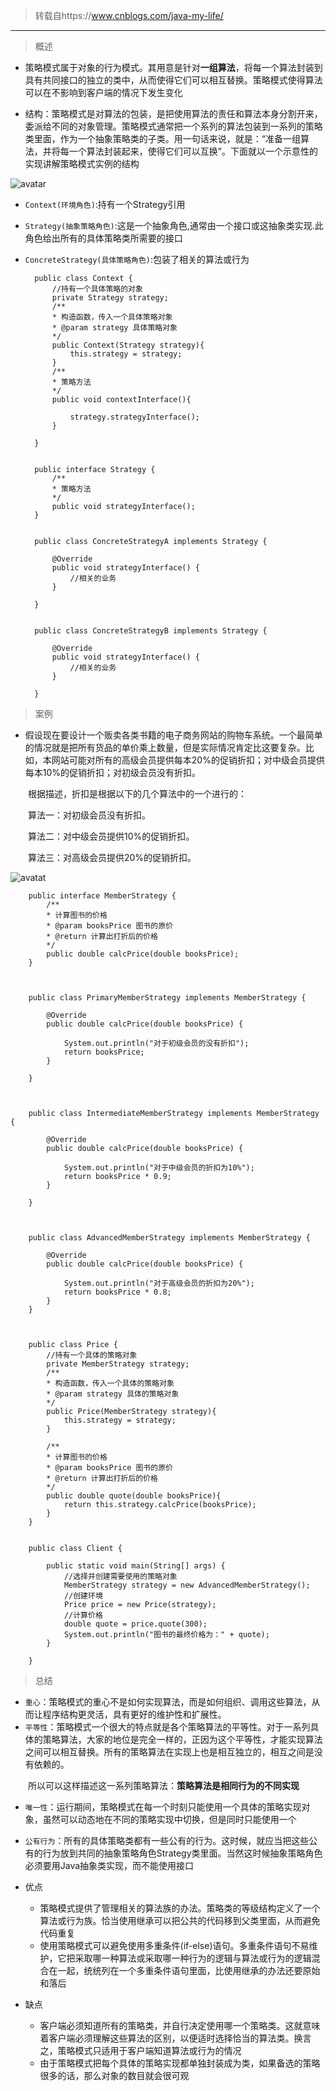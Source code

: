 
> 转载自https://www.cnblogs.com/java-my-life/

---------------------------------------------

> 概述

- 策略模式属于对象的行为模式。其用意是针对**一组算法**，将每一个算法封装到具有共同接口的独立的类中，从而使得它们可以相互替换。策略模式使得算法可以在不影响到客户端的情况下发生变化

- 结构：策略模式是对算法的包装，是把使用算法的责任和算法本身分割开来，委派给不同的对象管理。策略模式通常把一个系列的算法包装到一系列的策略类里面，作为一个抽象策略类的子类。用一句话来说，就是：“准备一组算法，并将每一个算法封装起来，使得它们可以互换”。下面就以一个示意性的实现讲解策略模式实例的结构

![avatar](https://cdn.jsdelivr.net/gh/facedamon/MarkDownPhotos@master/Design-Patterns/Behavior-Type/strategy/架构图.png)

- `Context(环境角色)`:持有一个Strategy引用
- `Strategy(抽象策略角色)`:这是一个抽象角色,通常由一个接口或这抽象类实现.此角色给出所有的具体策略类所需要的接口
- `ConcreteStrategy(具体策略角色)`:包装了相关的算法或行为


        public class Context {
            //持有一个具体策略的对象
            private Strategy strategy;
            /**
            * 构造函数，传入一个具体策略对象
            * @param strategy 具体策略对象
            */
            public Context(Strategy strategy){
                this.strategy = strategy;
            }
            /**
            * 策略方法
            */
            public void contextInterface(){
                
                strategy.strategyInterface();
            }
            
        }


        public interface Strategy {
            /**
            * 策略方法
            */
            public void strategyInterface();
        }


        public class ConcreteStrategyA implements Strategy {

            @Override
            public void strategyInterface() {
                //相关的业务
            }

        }


        public class ConcreteStrategyB implements Strategy {

            @Override
            public void strategyInterface() {
                //相关的业务
            }

        }


> 案例

- 假设现在要设计一个贩卖各类书籍的电子商务网站的购物车系统。一个最简单的情况就是把所有货品的单价乘上数量，但是实际情况肯定比这要复杂。比如，本网站可能对所有的高级会员提供每本20%的促销折扣；对中级会员提供每本10%的促销折扣；对初级会员没有折扣。

　　根据描述，折扣是根据以下的几个算法中的一个进行的：

　　算法一：对初级会员没有折扣。

　　算法二：对中级会员提供10%的促销折扣。

　　算法三：对高级会员提供20%的促销折扣。

![avatat](https://cdn.jsdelivr.net/gh/facedamon/MarkDownPhotos@master/Design-Patterns/Behavior-Type/strategy/案例图.png)


        public interface MemberStrategy {
            /**
            * 计算图书的价格
            * @param booksPrice 图书的原价
            * @return 计算出打折后的价格
            */
            public double calcPrice(double booksPrice);
        }



        public class PrimaryMemberStrategy implements MemberStrategy {

            @Override
            public double calcPrice(double booksPrice) {
                
                System.out.println("对于初级会员的没有折扣");
                return booksPrice;
            }

        }



        public class IntermediateMemberStrategy implements MemberStrategy {

            @Override
            public double calcPrice(double booksPrice) {

                System.out.println("对于中级会员的折扣为10%");
                return booksPrice * 0.9;
            }

        }



        public class AdvancedMemberStrategy implements MemberStrategy {

            @Override
            public double calcPrice(double booksPrice) {
                
                System.out.println("对于高级会员的折扣为20%");
                return booksPrice * 0.8;
            }
        }



        public class Price {
            //持有一个具体的策略对象
            private MemberStrategy strategy;
            /**
            * 构造函数，传入一个具体的策略对象
            * @param strategy 具体的策略对象
            */
            public Price(MemberStrategy strategy){
                this.strategy = strategy;
            }
            
            /**
            * 计算图书的价格
            * @param booksPrice 图书的原价
            * @return 计算出打折后的价格
            */
            public double quote(double booksPrice){
                return this.strategy.calcPrice(booksPrice);
            }
        }


        public class Client {

            public static void main(String[] args) {
                //选择并创建需要使用的策略对象
                MemberStrategy strategy = new AdvancedMemberStrategy();
                //创建环境
                Price price = new Price(strategy);
                //计算价格
                double quote = price.quote(300);
                System.out.println("图书的最终价格为：" + quote);
            }

        }


> 总结

- `重心`：策略模式的重心不是如何实现算法，而是如何组织、调用这些算法，从而让程序结构更灵活，具有更好的维护性和扩展性。
- `平等性`：策略模式一个很大的特点就是各个策略算法的平等性。对于一系列具体的策略算法，大家的地位是完全一样的，正因为这个平等性，才能实现算法之间可以相互替换。所有的策略算法在实现上也是相互独立的，相互之间是没有依赖的。

　　所以可以这样描述这一系列策略算法：**策略算法是相同行为的不同实现**

- `唯一性`：运行期间，策略模式在每一个时刻只能使用一个具体的策略实现对象，虽然可以动态地在不同的策略实现中切换，但是同时只能使用一个
- `公有行为`：所有的具体策略类都有一些公有的行为。这时候，就应当把这些公有的行为放到共同的抽象策略角色Strategy类里面。当然这时候抽象策略角色必须要用Java抽象类实现，而不能使用接口

- 优点
    - 策略模式提供了管理相关的算法族的办法。策略类的等级结构定义了一个算法或行为族。恰当使用继承可以把公共的代码移到父类里面，从而避免代码重复
    - 使用策略模式可以避免使用多重条件(if-else)语句。多重条件语句不易维护，它把采取哪一种算法或采取哪一种行为的逻辑与算法或行为的逻辑混合在一起，统统列在一个多重条件语句里面，比使用继承的办法还要原始和落后
- 缺点
    - 客户端必须知道所有的策略类，并自行决定使用哪一个策略类。这就意味着客户端必须理解这些算法的区别，以便适时选择恰当的算法类。换言之，策略模式只适用于客户端知道算法或行为的情况
    - 由于策略模式把每个具体的策略实现都单独封装成为类，如果备选的策略很多的话，那么对象的数目就会很可观
